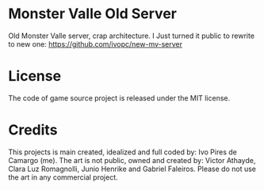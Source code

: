 # Monster Valle Old Server
Old Monster Valle server, crap architecture. I Just turned it public to rewrite to new one: https://github.com/ivopc/new-mv-server

# License
The code of game source project is released under the MIT license.

# Credits
This projects is main created, idealized and full coded by: Ivo Pires de Camargo (me).
The art is not public, owned and created by: Victor Athayde, Clara Luz Romagnolli, Junio Henrike and Gabriel Faleiros. Please do not use the art in any commercial project.
